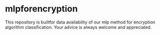 # mlpforencryption
This repository is builtfor data availability of our mlp method for encryption algorithm classification. Your advice is always welcome and appreciated.
